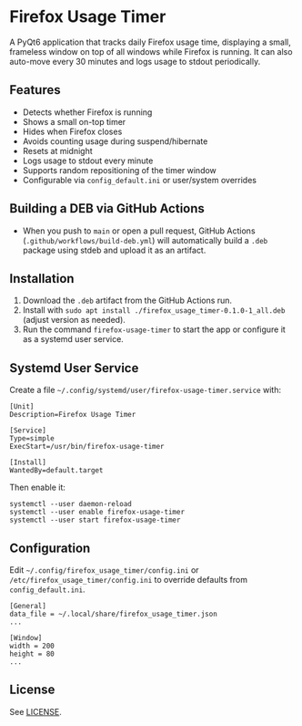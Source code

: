 # Firefox Usage Timer

A PyQt6 application that tracks daily Firefox usage time, displaying a small,
frameless window on top of all windows while Firefox is running. It can also
auto-move every 30 minutes and logs usage to stdout periodically.

## Features
- Detects whether Firefox is running
- Shows a small on-top timer
- Hides when Firefox closes
- Avoids counting usage during suspend/hibernate
- Resets at midnight
- Logs usage to stdout every minute
- Supports random repositioning of the timer window
- Configurable via `config_default.ini` or user/system overrides

## Building a DEB via GitHub Actions
- When you push to `main` or open a pull request, GitHub Actions (`.github/workflows/build-deb.yml`)
  will automatically build a `.deb` package using stdeb and upload it as an artifact.

## Installation
1. Download the `.deb` artifact from the GitHub Actions run.
2. Install with `sudo apt install ./firefox_usage_timer-0.1.0-1_all.deb` (adjust version as needed).
3. Run the command `firefox-usage-timer` to start the app or configure it as a systemd user service.

## Systemd User Service
Create a file `~/.config/systemd/user/firefox-usage-timer.service` with:

```
[Unit]
Description=Firefox Usage Timer

[Service]
Type=simple
ExecStart=/usr/bin/firefox-usage-timer

[Install]
WantedBy=default.target
```

Then enable it:

```
systemctl --user daemon-reload
systemctl --user enable firefox-usage-timer
systemctl --user start firefox-usage-timer
```

## Configuration
Edit `~/.config/firefox_usage_timer/config.ini` or `/etc/firefox_usage_timer/config.ini` to override defaults from `config_default.ini`.

```
[General]
data_file = ~/.local/share/firefox_usage_timer.json
...
```

```
[Window]
width = 200
height = 80
...
```

## License
See [LICENSE](LICENSE).
